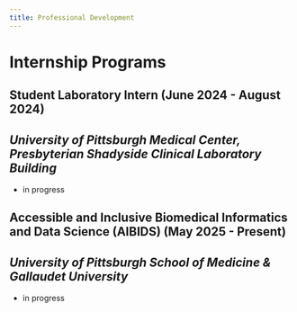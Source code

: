```yaml
---
title: Professional Development
---
```


# Internship Programs
## Student Laboratory Intern (June 2024 - August 2024)
## *University of Pittsburgh Medical Center, Presbyterian Shadyside Clinical Laboratory Building*
- in progress
## Accessible and Inclusive Biomedical Informatics and Data Science (AIBIDS) (May 2025 - Present)
## *University of Pittsburgh School of Medicine & Gallaudet University*
- in progress

